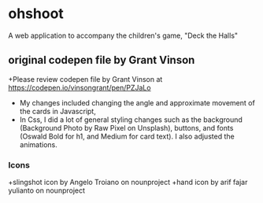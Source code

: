 # ohshoot
A web application to accompany the children's game, "Deck the Halls"

 ## original codepen file by Grant Vinson
 +Please review codepen file by Grant Vinson at https://codepen.io/vinsongrant/pen/PZJaLo
 + My changes included changing the angle and approximate movement of the cards in Javascript,
 + In Css, I did a lot of general styling changes such as the background (Background Photo by Raw Pixel on Unsplash), buttons, and fonts (Oswald Bold for h1, and Medium for card text). I also adjusted the animations.
 
 ### Icons
   +slingshot icon by Angelo Troiano on nounproject
  +hand icon by arif fajar yulianto on nounproject

  
  
